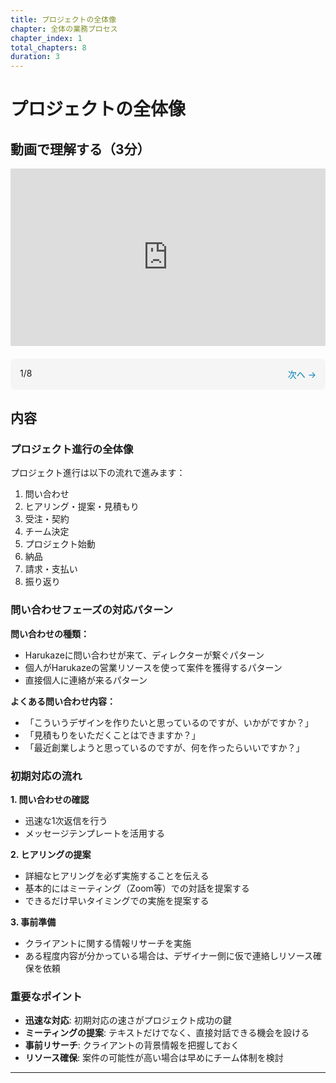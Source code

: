 ```yaml
---
title: プロジェクトの全体像
chapter: 全体の業務プロセス
chapter_index: 1
total_chapters: 8
duration: 3
---
```


# プロジェクトの全体像

## 動画で理解する（3分）

<div style="position: relative; padding-bottom: 56.25%; height: 0;"><iframe src="https://www.loom.com/share/b205ff2d179e492cb25c5107ff94efad?sid=1d63ffb5-5a08-4c4c-af62-c8442b81537c" frameborder="0" webkitallowfullscreen mozallowfullscreen allowfullscreen style="position: absolute; top: 0; left: 0; width: 100%; height: 100%;"></iframe></div>

<div style="display: flex; justify-content: space-between; margin-top: 20px; margin-bottom: 20px; padding: 15px; background: #f5f5f5; border-radius: 8px;">
  <span>1/8</span>
  <a href="02_ヒアリング、提案、見積もりフェーズ.html" style="color: #007cba; text-decoration: none;">次へ →</a>
</div>

## 内容

### プロジェクト進行の全体像

プロジェクト進行は以下の流れで進みます：
1. 問い合わせ
2. ヒアリング・提案・見積もり
3. 受注・契約
4. チーム決定
5. プロジェクト始動
6. 納品
7. 請求・支払い
8. 振り返り

### 問い合わせフェーズの対応パターン

**問い合わせの種類：**
- Harukazeに問い合わせが来て、ディレクターが繋ぐパターン
- 個人がHarukazeの営業リソースを使って案件を獲得するパターン
- 直接個人に連絡が来るパターン

**よくある問い合わせ内容：**
- 「こういうデザインを作りたいと思っているのですが、いかがですか？」
- 「見積もりをいただくことはできますか？」
- 「最近創業しようと思っているのですが、何を作ったらいいですか？」

### 初期対応の流れ

**1. 問い合わせの確認**
- 迅速な1次返信を行う
- メッセージテンプレートを活用する

**2. ヒアリングの提案**
- 詳細なヒアリングを必ず実施することを伝える
- 基本的にはミーティング（Zoom等）での対話を提案する
- できるだけ早いタイミングでの実施を提案する

**3. 事前準備**
- クライアントに関する情報リサーチを実施
- ある程度内容が分かっている場合は、デザイナー側に仮で連絡しリソース確保を依頼

### 重要なポイント

- **迅速な対応**: 初期対応の速さがプロジェクト成功の鍵
- **ミーティングの提案**: テキストだけでなく、直接対話できる機会を設ける
- **事前リサーチ**: クライアントの背景情報を把握しておく
- **リソース確保**: 案件の可能性が高い場合は早めにチーム体制を検討

---

